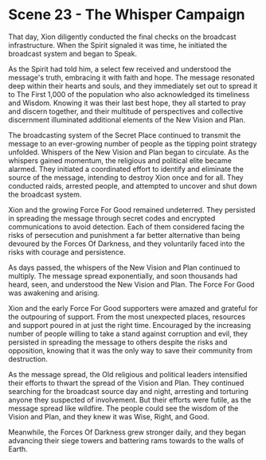 # Scene 23 - The Whisper Campaign

That day, Xion diligently conducted the final checks on the broadcast infrastructure. When the Spirit signaled it was time, he initiated the broadcast system and began to Speak. 

As the Spirit had told him, a select few received and understood the message's truth, embracing it with faith and hope. The message resonated deep within their hearts and souls, and they immediately set out to spread it to The First 1,000 of the population who also acknowledged its timeliness and Wisdom. Knowing it was their last best hope, they all started to pray and discern together, and their multitude of perspectives and collective discernment illuminated additional elements of the New Vision and Plan. 

The broadcasting system of the Secret Place continued to transmit the message to an ever-growing number of people as the tipping point strategy unfolded. Whispers of the New Vision and Plan began to circulate. As the whispers gained momentum, the religious and political elite became alarmed. They initiated a coordinated effort to identify and eliminate the source of the message, intending to destroy Xion once and for all. They conducted raids, arrested people, and attempted to uncover and shut down the broadcast system.

Xion and the growing Force For Good remained undeterred. They persisted in spreading the message through secret codes and encrypted communications to avoid detection. Each of them considered facing the risks of persecution and punishment a far better alternative than being devoured by the Forces Of Darkness, and they voluntarily faced into the risks with courage and persistence. 

As days passed, the whispers of the New Vision and Plan continued to multiply. The message spread exponentially, and soon thousands had heard, seen, and understood the New Vision and Plan. The Force For Good was awakening and arising.

Xion and the early Force For Good supporters were amazed and grateful for the outpouring of support. From the most unexpected places, resources and support poured in at just the right time. Encouraged by the increasing number of people willing to take a stand against corruption and evil, they persisted in spreading the message to others despite the risks and opposition, knowing that it was the only way to save their community from destruction.

As the message spread, the Old religious and political leaders intensified their efforts to thwart the spread of the Vision and Plan.  They continued searching for the broadcast source day and night, arresting and torturing anyone they suspected of involvement. But their efforts were futile, as the message spread like wildfire. The people could see the wisdom of the Vision and Plan, and they knew it was Wise, Right, and Good. 

Meanwhile, the Forces Of Darkness grew stronger daily, and they began advancing their siege towers and battering rams towards to the walls of Earth.